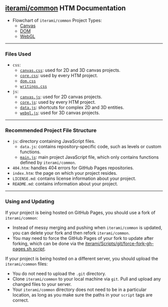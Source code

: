 [iterami/common](https://github.com/iterami/common) HTM Documentation
---------------------------------------------------------------------

* Flowchart of `iterami/common` Project Types:
  * [Canvas](https://github.com/iterami/Documentation.htm/blob/gh-pages/common/guides/flowchart-canvas.md)
  * [DOM](https://github.com/iterami/Documentation.htm/blob/gh-pages/common/guides/flowchart-dom.md)
  * [WebGL](https://github.com/iterami/Documentation.htm/blob/gh-pages/common/guides/flowchart-webgl.md)

---

### Files Used
* `css`:
  * [`canvas.css`](https://github.com/iterami/Documentation.htm/blob/gh-pages/common/css/canvas.md): used for 2D and 3D canvas projects.
  * [`core.css`](https://github.com/iterami/Documentation.htm/blob/gh-pages/common/css/core.md): used by every HTM project.
  * [`dom.css`](https://github.com/iterami/Documentation.htm/blob/gh-pages/common/css/dom.md)
  * [`writings.css`](https://github.com/iterami/Documentation.htm/blob/gh-pages/common/css/writings.md)
* `js`:
  * [`canvas.js`](https://github.com/iterami/Documentation.htm/blob/gh-pages/common/js/canvas.md): used for 2D canvas projects.
  * [`core.js`](https://github.com/iterami/Documentation.htm/blob/gh-pages/common/js/core.md): used by every HTM project.
  * [`data.js`](https://github.com/iterami/Documentation.htm/blob/gh-pages/common/js/data.md): shortcuts for complex 2D and 3D entities.
  * [`webgl.js`](https://github.com/iterami/Documentation.htm/blob/gh-pages/common/js/webgl.md): used for 3D canvas projects.

---

### Recommended Project File Structure
* `js`: directory containing JavaScript files.
  * `data.js`: contains repository-specific code, such as levels or custom functions.
  * [`main.js`](https://github.com/iterami/Documentation.htm/blob/gh-pages/common/js/main.md): main project JavaScript file, which only contains functions defined by `iterami/common`.
* `404.htm`: handles 404 errors for GitHub Pages repositories.
* `index.htm`: the page on which your project resides.
* `LICENSE.md`: contains license information about your project.
* `README.md`: contains information about your project.

---

### Using and Updating
If your project is being hosted on GitHub Pages, you should use a fork of `iterami/common`:
* Instead of messy merging and pushing when `iterami/common` is updated, you can delete your fork and then refork `iterami/common`.
* You may need to force the GitHub Pages of your fork to update after forking, which can be done via the [iterami/Scripts/git/force-fork-gh-pages.sh script](https://github.com/iterami/Scripts/blob/master/git/force-fork-gh-pages.sh).

If your project is being hosted on a different server, you should upload the `iterami/common` files:
* You do not need to upload the `.git` directory.
* Clone `iterami/common` to your local machine via `git`. Pull and upload any changed files to your server.
* Your `iterami/common` directory does not need to be in a particular location, as long as you make sure the paths in your `script` tags are correct.
